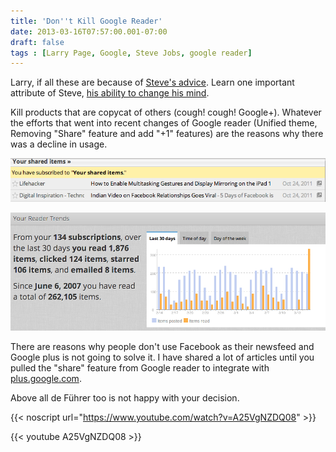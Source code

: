 ```yaml
---
title: 'Don''t Kill Google Reader'
date: 2013-03-16T07:57:00.001-07:00
draft: false
tags : [Larry Page, Google, Steve Jobs, google reader]
---
```


  
Larry, if all these are because of [Steve's advice](http://www.edibleapple.com/2011/10/22/steve-jobs-advice-to-larry-page/). Learn one important attribute of Steve, [his ability to change his mind](http://opentothefuture.com/steve-jobs-changing-mind/). 


Kill products that are copycat of others (cough! cough! Google+). Whatever the efforts that went into recent changes of Google reader (Unified theme, Removing "Share" feature and add "+1" features) are the reasons why there was a decline in usage.  
  

![](/assets/Screen-Shot-2013-03-16-at-7.48.37-PM.png)

![](/assets/Screen-Shot-2013-03-15-at-11.24.19-PM.png)

  
  
There are reasons why people don't use Facebook as their newsfeed and Google plus is not going to solve it. I have shared a lot of articles until you pulled the "share" feature from Google reader to integrate with [plus.google.com](http://plus.google.com/).  
  
Above all de Führer too is not happy with your decision.


{{< noscript url="https://www.youtube.com/watch?v=A25VgNZDQ08" >}}

{{< youtube A25VgNZDQ08 >}}
